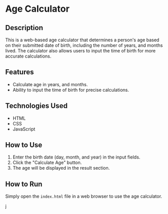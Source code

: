 # Age Calculator

## Description
This is a web-based age calculator that determines a person's age based on their submitted date of birth, including the number of years, and months lived. The calculator also allows users to input the time of birth for more accurate calculations.

## Features
- Calculate age in years, and months.
- Ability to input the time of birth for precise calculations.

## Technologies Used
- HTML
- CSS
- JavaScript


## How to Use
1. Enter the birth date (day, month, and year) in the input fields.
2. Click the "Calculate Age" button.
3. The age will be displayed in the result section.

## How to Run
Simply open the `index.html` file in a web browser to use the age calculator.


j
